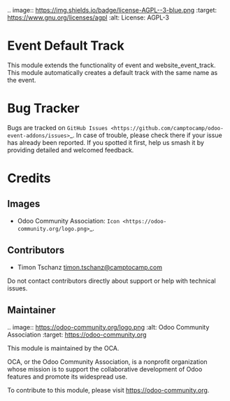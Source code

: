 .. image:: https://img.shields.io/badge/license-AGPL--3-blue.png
   :target: https://www.gnu.org/licenses/agpl
   :alt: License: AGPL-3


Event Default Track
===================

This module extends the functionality of event and website_event_track. This module automatically creates a default track with the same name as the event.


Bug Tracker
===========

Bugs are tracked on `GitHub Issues
<https://github.com/camptocamp/odoo-event-addons/issues>`_. In case of trouble, please
check there if your issue has already been reported. If you spotted it first,
help us smash it by providing detailed and welcomed feedback.

Credits
=======

Images
------

* Odoo Community Association: `Icon <https://odoo-community.org/logo.png>`_.

Contributors
------------

* Timon Tschanz <timon.tschanz@camptocamp.com> 

Do not contact contributors directly about support or help with technical issues.

Maintainer
----------

.. image:: https://odoo-community.org/logo.png
   :alt: Odoo Community Association
   :target: https://odoo-community.org

This module is maintained by the OCA.

OCA, or the Odoo Community Association, is a nonprofit organization whose
mission is to support the collaborative development of Odoo features and
promote its widespread use.

To contribute to this module, please visit https://odoo-community.org.
